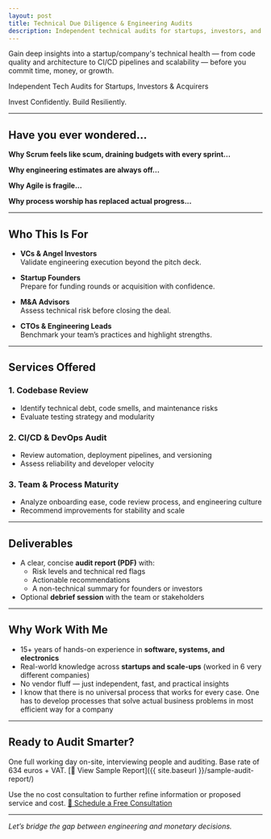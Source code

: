 ```yaml
---
layout: post
title: Technical Due Diligence & Engineering Audits
description: Independent technical audits for startups, investors, and acquirers — covering code, architecture, DevOps, and team maturity.
---
```


Gain deep insights into a startup/company's technical health — from code quality and architecture to CI/CD pipelines and scalability — before you commit time, money, or growth.

Independent Tech Audits for Startups, Investors & Acquirers

Invest Confidently. Build Resiliently.

---

## Have you ever wondered...

**Why Scrum feels like scum, draining budgets with every sprint...**

**Why engineering estimates are always off...**

**Why Agile is fragile...**

**Why process worship has replaced actual progress...**

---

## Who This Is For

- **VCs & Angel Investors**  
  Validate engineering execution beyond the pitch deck.

- **Startup Founders**\
  Prepare for funding rounds or acquisition with confidence.

- **M&A Advisors**  
  Assess technical risk before closing the deal.

- **CTOs & Engineering Leads**  
  Benchmark your team’s practices and highlight strengths.

---

## Services Offered

### 1. Codebase Review
- Identify technical debt, code smells, and maintenance risks
- Evaluate testing strategy and modularity

### 2. CI/CD & DevOps Audit
- Review automation, deployment pipelines, and versioning
- Assess reliability and developer velocity

### 3. Team & Process Maturity
- Analyze onboarding ease, code review process, and engineering culture
- Recommend improvements for stability and scale

---

## Deliverables

- A clear, concise **audit report (PDF)** with:
  - Risk levels and technical red flags
  - Actionable recommendations
  - A non-technical summary for founders or investors
- Optional **debrief session** with the team or stakeholders

---

## Why Work With Me

- 15+ years of hands-on experience in **software, systems, and electronics**
- Real-world knowledge across **startups and scale-ups** (worked in 6 very different companies)
- No vendor fluff — just independent, fast, and practical insights
- I know that there is no universal process that works for every case. One has to develop processes that solve actual business problems in most efficient way for a company

---

## Ready to Audit Smarter?

One full working day on-site, interviewing people and auditing.
Base rate of 634 euros + VAT.
[📄 View Sample Report]({{ site.baseurl }}/sample-audit-report/)

Use the no cost consultation to further refine information or proposed service and cost.
[📅 Schedule a Free Consultation](#)

---

*Let’s bridge the gap between engineering and monetary decisions.*


